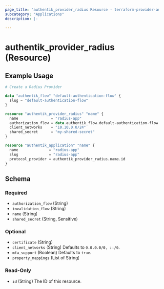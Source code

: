 ```yaml
---
page_title: "authentik_provider_radius Resource - terraform-provider-authentik"
subcategory: "Applications"
description: |-
  
---
```


# authentik_provider_radius (Resource)



## Example Usage

```terraform
# Create a Radius Provider

data "authentik_flow" "default-authentication-flow" {
  slug = "default-authentication-flow"
}

resource "authentik_provider_radius" "name" {
  name               = "radius-app"
  authorization_flow = data.authentik_flow.default-authentication-flow.id
  client_networks    = "10.10.0.0/24"
  shared_secret      = "my-shared-secret"
}

resource "authentik_application" "name" {
  name              = "radius-app"
  slug              = "radius-app"
  protocol_provider = authentik_provider_radius.name.id
}
```

<!-- schema generated by tfplugindocs -->
## Schema

### Required

- `authorization_flow` (String)
- `invalidation_flow` (String)
- `name` (String)
- `shared_secret` (String, Sensitive)

### Optional

- `certificate` (String)
- `client_networks` (String) Defaults to `0.0.0.0/0, ::/0`.
- `mfa_support` (Boolean) Defaults to `true`.
- `property_mappings` (List of String)

### Read-Only

- `id` (String) The ID of this resource.
